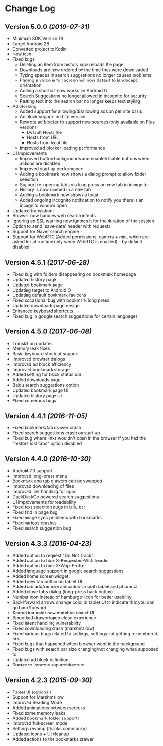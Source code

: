 Change Log
==========

Version 5.0.0 *(2019-07-31)*
----------------------------
- Minimum SDK Version 19
- Target Android 28
- Converted project to Kotlin
- New icon
- Fixed bugs
    - Deleting an item from history now reloads the page
    - Downloads are now ordered by the time they were downloaded
    - Typing spaces in search suggestions no longer causes problems
    - Playing a video in full screen will now default to landscape orientation
    - Adding a shortcut now works on Android O
    - Search Suggestions no longer allowed in incognito for security
    - Pasting text into the search bar no longer keeps text styling
- Ad blocking
    - Added support for allowing/disallowing ads on per site basis
    - Ad block support on Lite version
    - Rewrote ad blocker to support new sources (only available on Plus version)
        - Default Hosts file
        - Hosts from URL
        - Hosts from local file
    - Improved ad blocker loading performance
- UI Improvements
    - Improved button backgrounds and enable/disable buttons when actions are disabled
    - Improved start up performance
    - Adding a bookmark now shows a dialog prompt to allow folder selection
    - Support re-opening tabs via long press on new tab in incognito
    - History is now opened in a new tab
    - Adding a bookmark now shows a toast
    - Added ongoing incognito notification to notify you there is an incognito window open
- Updated translations
- Browser now handles web search intents
- Ignoring an SSL warning now ignores it for the duration of the session
- Option to send 'save-data' header with requests
- Support for Naver search engine
- Support for WebRTC (Added permissions, camera + mic, which are asked for at runtime only when WebRTC is enabled) - by default disabled

Version 4.5.1 *(2017-06-28)*
----------------------------
- Fixed bug with folders disappearing on bookmark homepage
- Updated history page
- Updated bookmark page
- Updating target to Android O
- Updating default bookmark favicons
- Fixed occasional bug with bookmark long press
- Updated downloads page design
- Enhanced keyboard shortcuts
- Fixed bug in google search suggestions for certain languages

Version 4.5.0 *(2017-06-08)*
----------------------------
- Translation updates
- Memory leak fixes
- Basic keyboard shortcut support
- Improved browser dialogs
- Improved ad block efficiency
- Improved bookmark storage
- Added setting for black status bar
- Added downloads page
- Baidu search suggestions option
- Updated bookmark page UI
- Updated history page UI
- Fixed numerous bugs

Version 4.4.1 *(2016-11-05)*
----------------------------
- Fixed bookmark/tab drawer crash
- Fixed search suggestions crash on start up
- Fixed bug where links wouldn't open in the browser if you had the "restore lost tabs" option disabled

Version 4.4.0 *(2016-10-30)*
----------------------------
- Android 7.0 support
- Improved long-press menu
- Bookmark and tab drawers can be swapped
- Improved downloading of files
- Improved link handling for apps
- DuckDuckGo powered search suggestions
- UI improvements for readability
- Fixed text selection bugs in URL bar
- Fixed find in page bug
- Fixed image sync problems with bookmarks
- Fixed various crashes
- Fixed search suggestion bug


Version 4.3.3 *(2016-04-23)*
----------------------------
- Added option to request "Do Not Track"
- Added option to hide X-Requested-With header
- Added option to hide X-Wap-Profile
- Added language support in google search suggestions
- Added home screen widget
- Added new tab button on tablet UI
- Added tab add/remove animation on both tablet and phone UI
- Added close tabs dialog (long-press back button)
- Number icon instead of hamburger icon for better usability
- Back/forward arrows change color in tablet UI to indicate that you can go back/forward
- Search bar color now matches rest of UI
- Smoothed drawer/open close experience
- Fixed intent handling vulnerability
- Fixed downloading crash (marshmallow)
- Fixed various bugs related to settings, settings not getting remembered, etc.
- Fixed bugs that happened when browser went to the background
- Fixed bugs with search bar size changing/not changing when supposed to
- Updated ad block definition
- Started to improve app architecture

Version 4.2.3 *(2015-09-30)*
----------------------------
- Tablet UI (optional)
- Support for Marshmallow
- Improved Reading Mode
- Added animations between screens
- Fixed some memory leaks
- Added bookmark folder support!
- Improved full-screen mode
- Settings revamp (thanks community)
- Updated icons + UI cleanup
- Added actions to the bookmarks drawer

